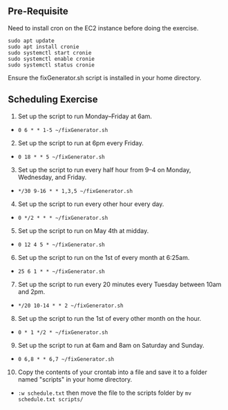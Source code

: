 ## Pre-Requisite
Need to install cron on the EC2 instance before doing the exercise.

```
sudo apt update
sudo apt install cronie
sudo systemctl start cronie
sudo systemctl enable cronie
sudo systemctl status cronie
```

Ensure the fixGenerator.sh script is installed in your home directory.
## Scheduling Exercise
1) Set up the script to run Monday–Friday at 6am.
- `0 6 * * 1-5 ~/fixGenerator.sh`
2) Set up the script to run at 6pm every Friday.
- `0 18 * * 5 ~/fixGenerator.sh`
3) Set up the script to run every half hour from 9–4 on Monday, Wednesday, and Friday.
- `*/30 9-16 * * 1,3,5 ~/fixGenerator.sh`
4) Set up the script to run every other hour every day.
- `0 */2 * * * ~/fixGenerator.sh`
5) Set up the script to run on May 4th at midday.
- `0 12 4 5 * ~/fixGenerator.sh`
6) Set up the script to run on the 1st of every month at 6:25am.
- `25 6 1 * * ~/fixGenerator.sh`
7) Set up the script to run every 20 minutes every Tuesday between 10am and 2pm.
- `*/20 10-14 * * 2 ~/fixGenerator.sh`
8) Set up the script to run the 1st of every other month on the hour.
- `0 * 1 */2 * ~/fixGenerator.sh`
9) Set up the script to run at 6am and 8am on Saturday and Sunday.
- `0 6,8 * * 6,7 ~/fixGenerator.sh`
10) Copy the contents of your crontab into a file and save it to a folder named "scripts" in your home directory.
- `:w schedule.txt` then move the file to the scripts folder by `mv schedule.txt scripts/`